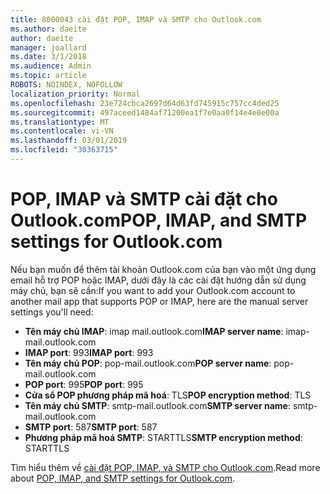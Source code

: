 ```yaml
---
title: 8000043 cài đặt POP, IMAP và SMTP cho Outlook.com
ms.author: daeite
author: daeite
manager: joallard
ms.date: 3/1/2018
ms.audience: Admin
ms.topic: article
ROBOTS: NOINDEX, NOFOLLOW
localization_priority: Normal
ms.openlocfilehash: 23e724cbca2697d64d63fd745915c757cc4ded25
ms.sourcegitcommit: 497aceed1484af71200ea1f7e0aa0f14e4e0e00a
ms.translationtype: MT
ms.contentlocale: vi-VN
ms.lasthandoff: 03/01/2019
ms.locfileid: "30363715"
---
```

# <a name="pop-imap-and-smtp-settings-for-outlookcom"></a><span data-ttu-id="506cf-102">POP, IMAP và SMTP cài đặt cho Outlook.com</span><span class="sxs-lookup"><span data-stu-id="506cf-102">POP, IMAP, and SMTP settings for Outlook.com</span></span>

<span data-ttu-id="506cf-103">Nếu bạn muốn để thêm tài khoản Outlook.com của bạn vào một ứng dụng email hỗ trợ POP hoặc IMAP, dưới đây là các cài đặt hướng dẫn sử dụng máy chủ, bạn sẽ cần:</span><span class="sxs-lookup"><span data-stu-id="506cf-103">If you want to add your Outlook.com account to another mail app that supports POP or IMAP, here are the manual server settings you'll need:</span></span>

- <span data-ttu-id="506cf-104">**Tên máy chủ IMAP**: imap mail.outlook.com</span><span class="sxs-lookup"><span data-stu-id="506cf-104">**IMAP server name**: imap-mail.outlook.com</span></span>
- <span data-ttu-id="506cf-105">**IMAP port**: 993</span><span class="sxs-lookup"><span data-stu-id="506cf-105">**IMAP port**: 993</span></span>
- <span data-ttu-id="506cf-106">**Tên máy chủ POP**: pop-mail.outlook.com</span><span class="sxs-lookup"><span data-stu-id="506cf-106">**POP server name**: pop-mail.outlook.com</span></span>
- <span data-ttu-id="506cf-107">**POP port**: 995</span><span class="sxs-lookup"><span data-stu-id="506cf-107">**POP port**: 995</span></span>
- <span data-ttu-id="506cf-108">**Cửa sổ POP phương pháp mã hoá**: TLS</span><span class="sxs-lookup"><span data-stu-id="506cf-108">**POP encryption method**: TLS</span></span>
- <span data-ttu-id="506cf-109">**Tên máy chủ SMTP**: smtp-mail.outlook.com</span><span class="sxs-lookup"><span data-stu-id="506cf-109">**SMTP server name**: smtp-mail.outlook.com</span></span>
- <span data-ttu-id="506cf-110">**SMTP port**: 587</span><span class="sxs-lookup"><span data-stu-id="506cf-110">**SMTP port**: 587</span></span>
- <span data-ttu-id="506cf-111">**Phương pháp mã hoá SMTP**: STARTTLS</span><span class="sxs-lookup"><span data-stu-id="506cf-111">**SMTP encryption method**: STARTTLS</span></span>

<span data-ttu-id="506cf-112">Tìm hiểu thêm về [cài đặt POP, IMAP, và SMTP cho Outlook.com](https://go.microsoft.com/fwlink/p/?linkid=2001402&clcid=0x409).</span><span class="sxs-lookup"><span data-stu-id="506cf-112">Read more about [POP, IMAP, and SMTP settings for Outlook.com](https://go.microsoft.com/fwlink/p/?linkid=2001402&clcid=0x409).</span></span>